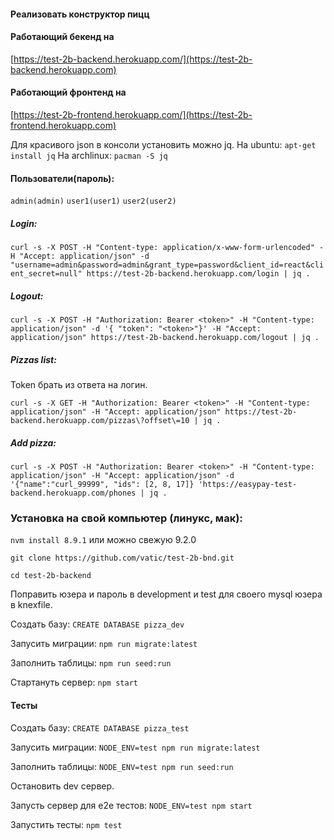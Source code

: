 #### Реализовать конструктор пицц

#### Работающий бекенд на
[https://test-2b-backend.herokuapp.com/](https://test-2b-backend.herokuapp.com)

#### Работающий фронтенд на
[https://test-2b-frontend.herokuapp.com/](https://test-2b-frontend.herokuapp.com)

Для красивого json в консоли установить можно jq.
На ubuntu: ```apt-get install jq```
На archlinux: ```pacman -S jq```

#### Пользователи(пароль):
```admin(admin)```
```user1(user1)```
```user2(user2)```

##### Login:

```curl -s -X POST -H "Content-type: application/x-www-form-urlencoded" -H "Accept: application/json" -d "username=admin&password=admin&grant_type=password&client_id=react&client_secret=null" https://test-2b-backend.herokuapp.com/login | jq .```

##### Logout:

```curl -s -X POST -H "Authorization: Bearer <token>" -H "Content-type: application/json" -d '{ "token": "<token>"}' -H "Accept: application/json" https://test-2b-backend.herokuapp.com/logout | jq .```

##### Pizzas list:

Token брать из ответа на логин.

```curl -s -X GET -H "Authorization: Bearer <token>" -H "Content-type: application/json" -H "Accept: application/json" https://test-2b-backend.herokuapp.com/pizzas\?offset\=10 | jq .```

##### Add pizza:

```curl -s -X POST -H "Authorization: Bearer <token>" -H "Content-type: application/json" -H "Accept: application/json" -d '{"name":"curl_99999", "ids": [2, 8, 17]} 'https://easypay-test-backend.herokuapp.com/phones | jq .```

### Установка на свой компьютер (линукс, мак):

```nvm install 8.9.1``` или можно свежую 9.2.0

```git clone https://github.com/vatic/test-2b-bnd.git```

```cd test-2b-backend```

Поправить юзера и пароль в development и test для своего mysql юзера в knexfile.

Создать базу:
```CREATE DATABASE pizza_dev```

Запусить миграции:
```npm run migrate:latest```

Заполнить таблицы:
```npm run seed:run```

Стартануть сервер:
```npm start```

#### Тесты

Создать базу:
```CREATE DATABASE pizza_test```

Запусить миграции:
```NODE_ENV=test npm run migrate:latest```

Заполнить таблицы:
```NODE_ENV=test npm run seed:run```

Остановить dev сервер.

Запусть сервер для e2e тестов:
```NODE_ENV=test npm start```

Запустить тесты:
```npm test```





